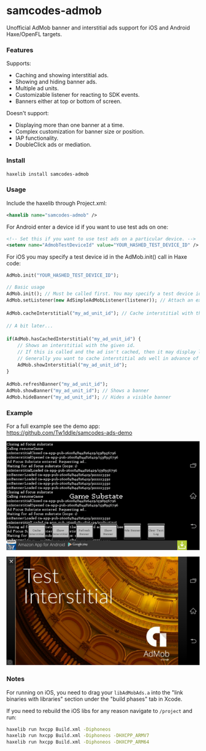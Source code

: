 # samcodes-admob

Unofficial AdMob banner and interstitial ads support for iOS and Android Haxe/OpenFL targets.

### Features ###

Supports:
* Caching and showing interstitial ads.
* Showing and hiding banner ads.
* Multiple ad units.
* Customizable listener for reacting to SDK events.
* Banners either at top or bottom of screen.

Doesn't support:
* Displaying more than one banner at a time.
* Complex customization for banner size or position.
* IAP functionality.
* DoubleClick ads or mediation.

### Install ###

```bash
haxelib install samcodes-admob
```

### Usage ###

Include the haxelib through Project.xml:
```xml
<haxelib name="samcodes-admob" />
```

For Android enter a device id if you want to use test ads on one:
```xml
<!-- Set this if you want to use test ads on a particular device. -->
<setenv name="AdmobTestDeviceId" value="YOUR_HASHED_TEST_DEVICE_ID" />
```

For iOS you may specify a test device id in the AdMob.init() call in Haxe code:
```haxe
AdMob.init("YOUR_HASHED_TEST_DEVICE_ID");
```

```haxe
// Basic usage
AdMob.init(); // Must be called first. You may specify a test device id on iOS here.
AdMob.setListener(new AdSimpleAdMobListener(listener)); // Attach an extended AdMobListener to handle/respond to SDK events.

AdMob.cacheInterstitial("my_ad_unit_id"); // Cache interstitial with the given id from your AdMob dashboard.

// A bit later...

if(AdMob.hasCachedInterstitial("my_ad_unit_id") {
	// Shows an interstitial with the given id.
	// If this is called and the ad isn't cached, then it may display later or not at all depending on the ads SDK.
	// Generally you want to cache interstitial ads well in advance of showing them.
	AdMob.showInterstitial("my_ad_unit_id");
}

AdMob.refreshBanner("my_ad_unit_id"); 
AdMob.showBanner("my_ad_unit_id"); // Shows a banner
AdMob.hideBanner("my_ad_unit_id"); // Hides a visible banner
```

### Example ###

For a full example see the demo app: https://github.com/Tw1ddle/samcodes-ads-demo

![Screenshot of demo app](https://github.com/Tw1ddle/samcodes-ads-demo/blob/master/screenshots/admob-banner.png?raw=true "Demo app")

![Screenshot of demo app](https://github.com/Tw1ddle/samcodes-ads-demo/blob/master/screenshots/admob-interstitial.png?raw=true "Demo app")
	
### Notes ###

For running on iOS, you need to drag your ```libAdMobAds.a``` into the "link binaries with libraries" section under the "build phases" tab in Xcode.

If you need to rebuild the iOS libs for any reason navigate to ```/project``` and run:

```bash
haxelib run hxcpp Build.xml -Diphoneos
haxelib run hxcpp Build.xml -Diphoneos -DHXCPP_ARMV7
haxelib run hxcpp Build.xml -Diphoneos -DHXCPP_ARM64
```
